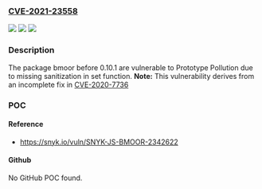 ### [CVE-2021-23558](https://cve.mitre.org/cgi-bin/cvename.cgi?name=CVE-2021-23558)
![](https://img.shields.io/static/v1?label=Product&message=n%2Fa&color=blue)
![](https://img.shields.io/static/v1?label=Version&message=n%2Fa&color=blue)
![](https://img.shields.io/static/v1?label=Vulnerability&message=n%2Fa&color=brighgreen)

### Description

The package bmoor before 0.10.1 are vulnerable to Prototype Pollution due to missing sanitization in set function. **Note:** This vulnerability derives from an incomplete fix in [CVE-2020-7736](https://security.snyk.io/vuln/SNYK-JS-BMOOR-598664)

### POC

#### Reference
- https://snyk.io/vuln/SNYK-JS-BMOOR-2342622

#### Github
No GitHub POC found.

